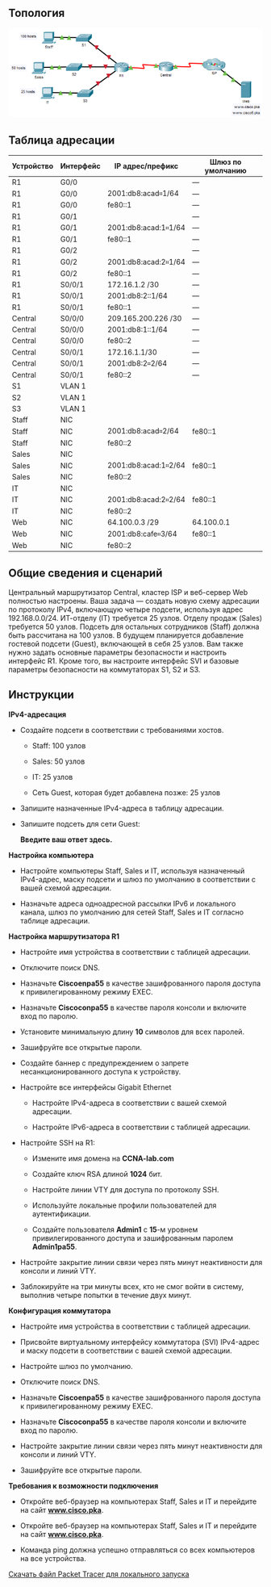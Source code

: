 ## Топология

![](./assets/topology.png)

## Таблица адресации

| Устройство | Интерфейс | IP адрес/префикс     | Шлюз по умолчанию |
|------------|-----------|----------------------|-------------------|
| R1         | G0/0      |                      | —                 |
| R1         | G0/0      | 2001:db8:acad።1/64   | —                 |
| R1         | G0/0      | fe80::1              | —                 |
| R1         | G0/1      |                      | —                 |
| R1         | G0/1      | 2001:db8:acad:1።1/64 | —                 |
| R1         | G0/1      | fe80::1              | —                 |
| R1         | G0/2      |                      | —                 |
| R1         | G0/2      | 2001:db8:acad:2።1/64 | —                 |
| R1         | G0/2      | fe80::1              | —                 |
| R1         | S0/0/1    | 172.16.1.2 /30       | —                 |
| R1         | S0/0/1    | 2001:db8:2::1/64     | —                 |
| R1         | S0/0/1    | fe80::1              | —                 |
| Central    | S0/0/0    | 209.165.200.226 /30  | —                 |
| Central    | S0/0/0    | 2001:db8:1::1/64     | —                 |
| Central    | S0/0/0    | fe80::2              | —                 |
| Central    | S0/0/1    | 172.16.1.1/30        | —                 |
| Central    | S0/0/1    | 2001:db8:2።2/64      | —                 |
| Central    | S0/0/1    | fe80::2              | —                 |
| S1         | VLAN 1    |                      |                   |
| S2         | VLAN 1    |                      |                   |
| S3         | VLAN 1    |                      |                   |
| Staff      | NIC       |                      |                   |
| Staff      | NIC       | 2001:db8:acad።2/64   | fe80::1           |
| Staff      | NIC       | fe80::2              |                   |
| Sales      | NIC       |                      |                   |
| Sales      | NIC       | 2001:db8:acad:1።2/64 | fe80::1           |
| Sales      | NIC       | fe80::2              |                   |
| IT         | NIC       |                      |                   |
| IT         | NIC       | 2001:db8:acad:2።2/64 | fe80::1           |
| IT         | NIC       | fe80::2              |                   |
| Web        | NIC       | 64.100.0.3 /29       | 64.100.0.1        |
| Web        | NIC       | 2001:db8:cafe።3/64   | fe80::1           |
| Web        | NIC       | fe80::2              |                   |

## Общие сведения и сценарий

Центральный маршрутизатор Central, кластер ISP и веб-сервер Web полностью настроены. Ваша задача — создать новую схему адресации по протоколу IPv4, включающую четыре подсети, используя адрес 192.168.0.0/24. ИТ-отделу (IT) требуется 25 узлов. Отделу продаж (Sales) требуется 50 узлов. Подсеть для остальных сотрудников (Staff) должна быть рассчитана на 100 узлов. В будущем планируется добавление гостевой подсети (Guest), включающей в себя 25 узлов. Вам также нужно задать основные параметры безопасности и настроить интерфейс R1. Кроме того, вы настроите интерфейс SVI и базовые параметры безопасности на коммутаторах S1, S2 и S3.

## Инструкции

**IPv4-адресация**

-   Создайте подсети в соответствии с требованиями хостов.

    -   Staff: 100 узлов

    -   Sales: 50 узлов

    -   IT: 25 узлов

    -   Сеть Guest, которая будет добавлена позже: 25 узлов

-   Запишите назначенные IPv4-адреса в таблицу адресации.

-   Запишите подсеть для сети Guest:

    **Введите ваш ответ здесь.**

**Настройка компьютера**

-   Настройте компьютеры Staff, Sales и IT, используя назначенный IPv4-адрес, маску подсети и шлюз по умолчанию в соответствии с вашей схемой адресации.

-   Назначьте адреса одноадресной рассылки IPv6 и локального канала, шлюз по умолчанию для сетей Staff, Sales и IT согласно таблице адресации.

**Настройка маршрутизатора R1**

-   Настройте имя устройства в соответствии с таблицей адресации.

-   Отключите поиск DNS.

-   Назначьте **Ciscoenpa55** в качестве зашифрованного пароля доступа к привилегированному режиму EXEC.

-   Назначьте **Ciscoconpa55** в качестве пароля консоли и включите вход по паролю.

-   Установите минимальную длину **10** символов для всех паролей.

-   Зашифруйте все открытые пароли.

-   Создайте баннер с предупреждением о запрете несанкционированного доступа к устройству.

-   Настройте все интерфейсы Gigabit Ethernet

    -   Настройте IPv4-адреса в соответствии с вашей схемой адресации.

    -   Настройте IPv6-адреса в соответствии с таблицей адресации.

-   Настройте SSH на R1:

    -   Измените имя домена на **CCNA-lab.com**

    -   Создайте ключ RSA длиной **1024** бит.

    -   Настройте линии VTY для доступа по протоколу SSH.

    -   Используйте локальные профили пользователей для аутентификации.

    -   Создайте пользователя **Admin1** с **15**-м уровнем привилегированного доступа и зашифрованным паролем **Admin1pa55**.

-   Настройте закрытие линии связи через пять минут неактивности для консоли и линий VTY.

-   Заблокируйте на три минуты всех, кто не смог войти в систему, выполнив четыре попытки в течение двух минут.

**Конфигурация коммутатора**

-   Настройте имя устройства в соответствии с таблицей адресации.

-   Присвойте виртуальному интерфейсу коммутатора (SVI) IPv4-адрес и маску подсети в соответствии с вашей схемой адресации.

-   Настройте шлюз по умолчанию.

-   Отключите поиск DNS.

-   Назначьте **Ciscoenpa55** в качестве зашифрованного пароля доступа к привилегированному режиму EXEC.

-   Назначьте **Ciscoconpa55** в качестве пароля консоли и включите вход по паролю.

-   Настройте закрытие линии связи через пять минут неактивности для консоли и линий VTY.

-   Зашифруйте все открытые пароли.

**Требования к возможности подключения**

-   Откройте веб-браузер на компьютерах Staff, Sales и IT и перейдите на сайт **www.cisco.pka**.

-   Откройте веб-браузер на компьютерах Staff, Sales и IT и перейдите на сайт **www.cisco.pka**.

-   Команда ping должна успешно отправляться со всех компьютеров на все устройства.

[Скачать файл Packet Tracer для локального запуска](./assets/17.8.2-packet-tracer---skills-integration-challenge_ru-RU.pka)
